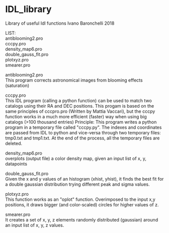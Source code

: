 # IDL_library
Library of useful Idl functions
Ivano Baronchelli 2018

LIST:     
antiblooming2.pro     
cccpy.pro     
density_map6.pro     
double_gauss_fit.pro     
plotxyz.pro     
smearer.pro     



antiblooming2.pro    
This program corrects astronomical images from blooming effects (saturation)

cccpy.pro    
This IDL program (calling a python function) can be used to match
two catalogs using their RA and DEC positions. 
This progam is based on the same principles of cccpro.pro (Written
by Mattia Vaccari), but the cccpy function works in a much more
efficient (faster) way when using big catalogs (>100 thousand entries) 
Principle:
This program writes a python program in a temporary file called
"cccpy.py". The indexes and coordinates are passed from IDL to
python and vice-versa through two temporary files: tmp0.txt and
tmp1.txt. 
At the end of the process, all the temporary files are deleted.


density_map6.pro    
overplots (output file) a color density map, given an input list of x, y, datapoints

double_gauss_fit.pro    
Given the x and y values of an histogram (xhist, yhist),
it finds the best fit for a double gaussian distribution trying
different peak and sigma values.

plotxyz.pro    
This function works as an "oplot" function. Overimposed to the input
x,y positions, it draws bigger (and color-scaled) circles for higher 
values of z. 

smearer.pro    
It creates a set of x, y, z elements randomly distributed (gaussian) 
around an input list of x, y, z values.





